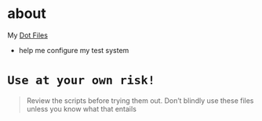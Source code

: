 # about
My [Dot Files](https://wiki.archlinux.org/index.php/Dotfiles)
* help me configure my test system

# `Use at your own risk!`
> Review the scripts before trying them out. Don’t blindly use these files unless you know what that entails
